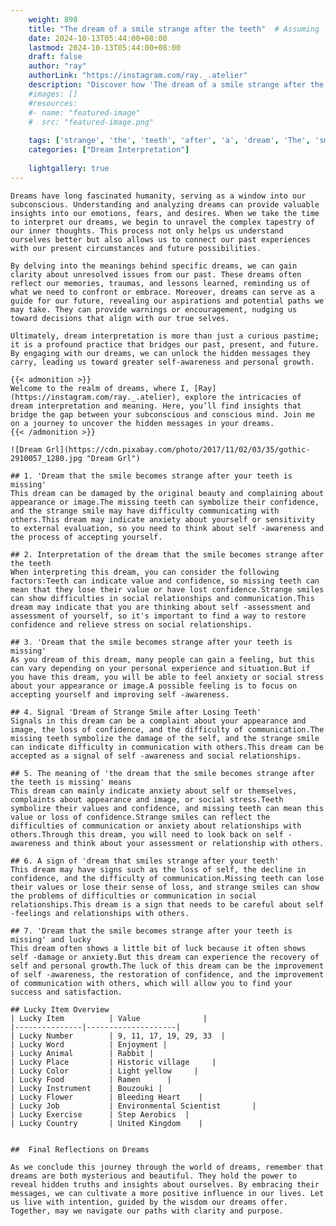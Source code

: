 ```yaml
---
    weight: 898
    title: "The dream of a smile strange after the teeth"  # Assuming 'title' column exists
    date: 2024-10-13T05:44:00+08:00
    lastmod: 2024-10-13T05:44:00+08:00
    draft: false
    author: "ray"
    authorLink: "https://instagram.com/ray._.atelier"
    description: "Discover how 'The dream of a smile strange after the teeth' can interpret your future and uncover its significant meanings in your life."
    #images: []
    #resources:
    #- name: "featured-image"
    #  src: "featured-image.png"
    
    tags: ['strange', 'the', 'teeth', 'after', 'a', 'dream', 'The', 'smile', 'of']
    categories: ["Dream Interpretation"]
    
    lightgallery: true
---
```

    
    Dreams have long fascinated humanity, serving as a window into our subconscious. Understanding and analyzing dreams can provide valuable insights into our emotions, fears, and desires. When we take the time to interpret our dreams, we begin to unravel the complex tapestry of our inner thoughts. This process not only helps us understand ourselves better but also allows us to connect our past experiences with our present circumstances and future possibilities.
    
    By delving into the meanings behind specific dreams, we can gain clarity about unresolved issues from our past. These dreams often reflect our memories, traumas, and lessons learned, reminding us of what we need to confront or embrace. Moreover, dreams can serve as a guide for our future, revealing our aspirations and potential paths we may take. They can provide warnings or encouragement, nudging us toward decisions that align with our true selves.
    
    Ultimately, dream interpretation is more than just a curious pastime; it is a profound practice that bridges our past, present, and future. By engaging with our dreams, we can unlock the hidden messages they carry, leading us toward greater self-awareness and personal growth.
    
    {{< admonition >}}
    Welcome to the realm of dreams, where I, [Ray](https://instagram.com/ray._.atelier), explore the intricacies of dream interpretation and meaning. Here, you’ll find insights that bridge the gap between your subconscious and conscious mind. Join me on a journey to uncover the hidden messages in your dreams.
    {{< /admonition >}}
    
    ![Dream Grl](https://cdn.pixabay.com/photo/2017/11/02/03/35/gothic-2910057_1280.jpg "Dream Grl")
    
    ## 1. 'Dream that the smile becomes strange after your teeth is missing'
    This dream can be damaged by the original beauty and complaining about appearance or image.The missing teeth can symbolize their confidence, and the strange smile may have difficulty communicating with others.This dream may indicate anxiety about yourself or sensitivity to external evaluation, so you need to think about self -awareness and the process of accepting yourself.
    
    ## 2. Interpretation of the dream that the smile becomes strange after the teeth
    When interpreting this dream, you can consider the following factors:Teeth can indicate value and confidence, so missing teeth can mean that they lose their value or have lost confidence.Strange smiles can show difficulties in social relationships and communication.This dream may indicate that you are thinking about self -assessment and assessment of yourself, so it's important to find a way to restore confidence and relieve stress on social relationships.
    
    ## 3. 'Dream that the smile becomes strange after your teeth is missing'
    As you dream of this dream, many people can gain a feeling, but this can vary depending on your personal experience and situation.But if you have this dream, you will be able to feel anxiety or social stress about your appearance or image.A possible feeling is to focus on accepting yourself and improving self -awareness.
    
    ## 4. Signal 'Dream of Strange Smile after Losing Teeth'
    Signals in this dream can be a complaint about your appearance and image, the loss of confidence, and the difficulty of communication.The missing teeth symbolize the damage of the self, and the strange smile can indicate difficulty in communication with others.This dream can be accepted as a signal of self -awareness and social relationships.
    
    ## 5. The meaning of 'the dream that the smile becomes strange after the teeth is missing' means
    This dream can mainly indicate anxiety about self or themselves, complaints about appearance and image, or social stress.Teeth symbolize their values and confidence, and missing teeth can mean this value or loss of confidence.Strange smiles can reflect the difficulties of communication or anxiety about relationships with others.Through this dream, you will need to look back on self -awareness and think about your assessment or relationship with others.
    
    ## 6. A sign of 'dream that smiles strange after your teeth'
    This dream may have signs such as the loss of self, the decline in confidence, and the difficulty of communication.Missing teeth can lose their values or lose their sense of loss, and strange smiles can show the problems of difficulties or communication in social relationships.This dream is a sign that needs to be careful about self -feelings and relationships with others.
    
    ## 7. 'Dream that the smile becomes strange after your teeth is missing' and lucky
    This dream often shows a little bit of luck because it often shows self -damage or anxiety.But this dream can experience the recovery of self and personal growth.The luck of this dream can be the improvement of self -awareness, the restoration of confidence, and the improvement of communication with others, which will allow you to find your success and satisfaction.
    
    ## Lucky Item Overview
    | Lucky Item          | Value              |
    |---------------|--------------------|
    | Lucky Number        | 9, 11, 17, 19, 29, 33  |
    | Lucky Word          | Enjoyment |
    | Lucky Animal        | Rabbit |
    | Lucky Place         | Historic village     |
    | Lucky Color         | Light yellow     |
    | Lucky Food          | Ramen      |
    | Lucky Instrument    | Bouzouki |
    | Lucky Flower        | Bleeding Heart    |
    | Lucky Job           | Environmental Scientist       |
    | Lucky Exercise      | Step Aerobics  |
    | Lucky Country       | United Kingdom    |
    
    
    ##  Final Reflections on Dreams
    
    As we conclude this journey through the world of dreams, remember that dreams are both mysterious and beautiful. They hold the power to reveal hidden truths and insights about ourselves. By embracing their messages, we can cultivate a more positive influence in our lives. Let us live with intention, guided by the wisdom our dreams offer. Together, may we navigate our paths with clarity and purpose.
    